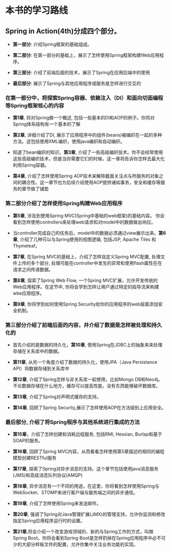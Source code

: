 # **本书的学习路线**

## **Spring in Action(4th)分成四个部分**。

* **第一部分**: 介绍Spring框架的基础组成。

* **第二部分**: 在第一部分的基础上，展示了怎样使用Spring框架构建Web应用程序。

* **第三部分**: 介绍了前端后面的技术，展示了Spring在应用后端中的使用

* **最后部分**: 展示了Spring与其他应用程序或服务是怎样进行交互的

### **在第一部分中，将探索Spring容器、依赖注入（DI）和面向切面编程等Spring框架核心的内容**

* **第1章**, 将对Spring做一个概述, 包括一些基本的DI和AOP的例子。你将对Spring体系结构有一个基本的了解

* **第2章**, 详细介绍了DI, 展示了应用程序中的组件(beans)被编织在一起的多种方法。这包括使用XML编织，使用java编织和自动编织。

* 知道了bean编织的知识，**第3章**, 介绍了一些高级编织技术。你不会经常使用这些高级编织技术，但是当你需要它们的时候，这一章将告诉你怎样去最大化利用Spring容器。

* **第4章**, 介绍了怎样使用Spring AOP技术来解除截面关注点与所服务的对象之间的耦合性。这一章节也为后续介绍使用AOP提供诸如事务，安全和缓存等服务的章节做了铺垫

### **第二部分介绍了怎样使用Spring构建Web应用程序**

* **第5章**, 涉及到使用Spring MVC(Spring中基础的web框架)的基础内容。 你会看到怎样使用controllers来处理web请求和对model中的数据做出响应。

* 当controller完成自己的任务后，model中的数据必须通过view展示出来。**第6章**, 介绍了几种可以与Spring使用的视图逻辑, 包括JSP, Apache Tiles 和Thymeleaf。

* **第7章**, 在Spring MVC的基础上，介绍了怎样自定义Spring MVC配置, 处理文件上传的多个部分, 处理可能在controller中发生的异常和使用flash属性在在请求之间传递数据。
* **第8章**, 探索了Spring Web Flow, 一个Spring MVC扩展，允许开发传统的Web应用程序。在这节中, 你将会学到怎样让用户通过特定的指导流来构建wbe应用程序。

* **第9章**, 你将学到如何使用Spring Security给你的应用程序的web层面添加安全机制。

### **第三部分介绍了前端后面的内容，并介绍了数据是怎样被处理和持久化的**

* 首先介绍的是数据的持久化，**第10章**, 使用Spring在JDBC上的抽象来来处理存储在关系库中的数据。

* **第11章**, 从另一个角度介绍了数据的持久化，使用JPA（Java Persistance API）将数据存储到关系库中

* **第12章**, 介绍了Spring怎样与非关系库一起使用，比如Mongo DB和Neo4j。不论数据存储在什么地方，缓存可以提高性能，没有东西能够破坏数据库。

* **第13章**, 介绍了Spring对声明式缓存的支持。

* **第14章**, 回顾了Spring Security,展示了怎样使用AOP在方法级别上应用安全。

### **最后部分, 介绍了将Spring程序与其他系统进行集成的方法**

* **第15章**，介绍了怎样创建和消耗远程服务, 包括RMI, Hessian, Burlap和基于SOAP的服务。

* **第16章**, 回顾了Spring MVC内容，从而看看怎样使用第5章描述的相同的编程模型创建RESTful服务

* **第17章**, 探索了Spring对异步消息的支持。这个章节包括使用java消息服务(JMS)和高级消息队列协议(AMQP)

* **第18章**, 异步消息有一个不同的用途。在这里，你将看到怎样使用Spring与WebSocket、STOMP来进行客户端与服务端之间的异步通信。

* **第19章**, 介绍了怎样使用Spring来发送邮件。

* **第20章**, 强调了Spring对Java管理扩展(JMX)的管理支持，允许你监测和修改指定Spring应用程序运行时的设置。

* **第21章**,将会介绍一个改变游戏领域的、新的与Spring工作的方式，叫做Spring Boot。你将会看到Spring Boot是怎样扔掉在Spring应用程序中必不可少的大部分样板文件的配置，允许你集中关注业务功能的实现。